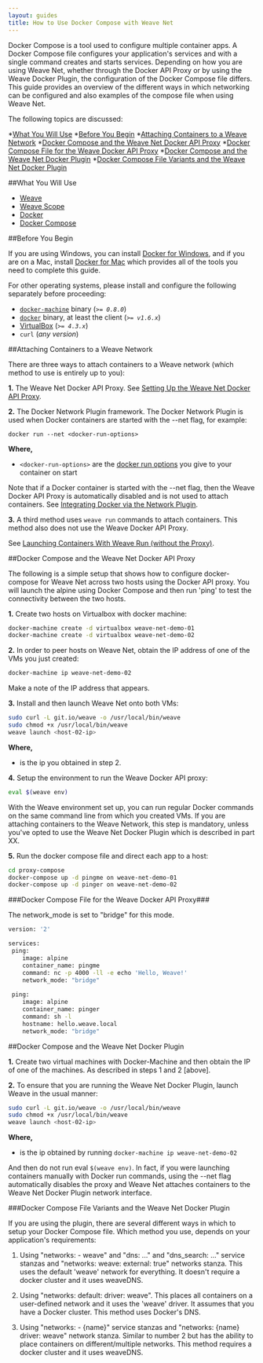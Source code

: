 ```yaml
---
layout: guides
title: How to Use Docker Compose with Weave Net
---
```


Docker Compose is a tool used to configure multiple container apps. A Docker Compose file configures your application's services and with a single command creates and starts services. Depending on how you are using Weave Net, whether through the Docker API Proxy or by using the Weave Docker Plugin, the configuration of the Docker Compose file differs. This guide provides an overview of the different ways in which  networking can be configured and also examples of the compose file when using Weave Net. 

The following topics are discussed: 

*[What You Will Use](#what-use)
*[Before You Begin](#before)
*[Attaching Containers to a Weave Network](#attaching-containers)
*[Docker Compose and the Weave Net Docker API Proxy](#setup-proxy)
    *[Docker Compose File for the Weave Docker API Proxy](#compose-proxy)
*[Docker Compose and the Weave Net Docker Plugin](#setup-plugin)
    *[Docker Compose File Variants and the Weave Net Docker Plugin](#compose-plugin)


##<a name="what-use"></a>What You Will Use

* [Weave](http://weave.works)
* [Weave Scope](http://weave.works/scope/index.html)
* [Docker](http://docker.com)
* [Docker Compose](https://www.docker.com/docker-compose)

##<a name="before"></a>Before You Begin

If you are using Windows, you can install [Docker for Windows](https://docs.docker.com/engine/installation/windows/), and if you are on a Mac, install [Docker for Mac](https://docs.docker.com/engine/installation/mac/) which provides all of the tools you need to complete this guide.

For other operating systems, please install and configure the following separately before proceeding:

  - [`docker-machine`](http://docs.docker.com/machine/#installation) binary (_`>= 0.8.0`_)
  - [`docker`](https://docs.docker.com/installation/#installation) binary, at least the client (_`>= v1.6.x`_)
  - [VirtualBox](https://www.virtualbox.org/wiki/Downloads) (_`>= 4.3.x`_)
  - `curl` (_any version_)


##<a name="attaching-containers"></a>Attaching Containers to a Weave Network
 
 There are three ways to attach containers to a Weave network (which method to use is 
 entirely up to you):
 
 **1.** The Weave Net Docker API Proxy. See [Setting Up the Weave Net Docker API Proxy](#weave-api-proxy).  
 
 **2.**  The Docker Network Plugin framework. The Docker Network Plugin is used when 
 Docker containers are started with the --net flag, for example: 
 
 `docker run --net <docker-run-options>`
 
 **Where,** 
 
  * `<docker-run-options>` are the [docker run options](https://docs.docker.com/engine/reference/run/) 
  you give to your container on start 
 
 Note that if a Docker container is started with the --net flag, then the Weave Docker API Proxy
 is automatically disabled and is not used to attach containers. See [Integrating Docker via the Network Plugin](plugin.md).
 
 **3.** A third method uses `weave run` commands to attach containers. This method also
 does not use the Weave Docker API Proxy. 
 
 See [Launching Containers With Weave Run (without the Proxy)](/site/weave-docker-api/launching-without-proxy.md).
 

##<a name="setup-proxy"></a>Docker Compose and the Weave Net Docker API Proxy


The following is a simple setup that shows how to configure docker-compose for Weave Net across two hosts using the Docker API proxy. You will launch the alpine using Docker Compose and then run 'ping' to test the connectivity between the two hosts. 

**1.** Create two hosts on Virtualbox with docker machine: 

~~~bash
docker-machine create -d virtualbox weave-net-demo-01
docker-machine create -d virtualbox weave-net-demo-02
~~~

**2.** In order to peer hosts on Weave Net, obtain the IP address of one of the VMs you just created: 

~~~bash
docker-machine ip weave-net-demo-02
~~~

Make a note of the IP address that appears. 

**3.** Install and then launch Weave Net onto both VMs:

~~~bash
sudo curl -L git.io/weave -o /usr/local/bin/weave
sudo chmod +x /usr/local/bin/weave
weave launch <host-02-ip>
~~~

**Where,**

* <host-02-ip> is the ip you obtained in step 2.

**4.** Setup the environment to run the Weave Docker API proxy: 

~~~bash
eval $(weave env)
~~~

With the Weave environment set up, you can run regular Docker commands on the same command line from which you created VMs. If you are attaching containers to the Weave Network, this step is mandatory, unless you've opted to use the Weave Net Docker Plugin which is described in part XX. 

**5.** Run the docker compose file and direct each app to a host: 

~~~bash
cd proxy-compose
docker-compose up -d pingme on weave-net-demo-01 
docker-compose up -d pinger on weave-net-demo-02
~~~

###<a name="compose-proxy"></a>Docker Compose File for the Weave Docker API Proxy###

The network_mode is set to "bridge" for this mode. 

~~~bash
version: '2'

services:
 ping:
    image: alpine
    container_name: pingme
    command: nc -p 4000 -ll -e echo 'Hello, Weave!'
    network_mode: "bridge"
    
 ping:
    image: alpine
    container_name: pinger
    command: sh -l
    hostname: hello.weave.local
    network_mode: "bridge"
~~~

##<a name="setup-plugin"></a>Docker Compose and the Weave Net Docker Plugin

**1.** Create two virtual machines with Docker-Machine and then obtain the IP of one of the machines. As described in steps 1 and 2 [above].

**2.** To ensure that you are running the Weave Net Docker Plugin, launch Weave in the usual manner: 

~~~bash
sudo curl -L git.io/weave -o /usr/local/bin/weave
sudo chmod +x /usr/local/bin/weave
weave launch <host-02-ip>
~~~

**Where,**

* <host-02-ip> is the ip obtained by running `docker-machine ip weave-net-demo-02`

And then do not run eval `$(weave env)`. In fact, if you were launching containers manually with Docker run commands, using the --net flag automatically disables the proxy and Weave Net attaches containers to the Weave Net Docker Plugin network interface. 

###<a name="compose-plugin"></a>Docker Compose File Variants and the Weave Net Docker Plugin

If you are using the plugin, there are several different ways in which to setup your Docker Compose file. Which method you use, depends on your application's requirements: 

1. Using "networks: - weave" and "dns: ..." and "dns_search: ..." service stanzas and "networks: weave: external: true" networks stanza. This uses the default 'weave' network for everything. It doesn't require a docker cluster and it uses weaveDNS.

2. Using "networks: default: driver: weave". This places all containers on a user-defined network and it uses the 'weave' driver. It assumes that you have a Docker cluster. This method uses Docker's DNS.

3. Using "networks: - {name}" service stanzas and "networks: {name} driver: weave" network stanza. Similar to number 2 but has the ability to place containers on different/multiple networks. This method requires a docker cluster and it uses weaveDNS.







